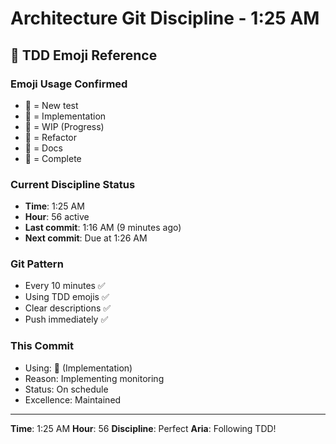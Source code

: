 # Architecture Git Discipline - 1:25 AM

## 💾 TDD Emoji Reference

### Emoji Usage Confirmed
- 🧪 = New test
- 🍬 = Implementation
- 🚧 = WIP (Progress)
- 🚀 = Refactor
- 📝 = Docs
- 🏅 = Complete

### Current Discipline Status
- **Time**: 1:25 AM
- **Hour**: 56 active
- **Last commit**: 1:16 AM (9 minutes ago)
- **Next commit**: Due at 1:26 AM

### Git Pattern
- Every 10 minutes ✅
- Using TDD emojis ✅
- Clear descriptions ✅
- Push immediately ✅

### This Commit
- Using: 🍬 (Implementation)
- Reason: Implementing monitoring
- Status: On schedule
- Excellence: Maintained

---

**Time**: 1:25 AM
**Hour**: 56
**Discipline**: Perfect
**Aria**: Following TDD!